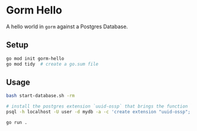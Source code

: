 # Gorm Hello
A hello world in `gorm` against a Postgres Database.

## Setup

```bash
go mod init gorm-hello
go mod tidy  # create a go.sum file
```


## Usage

```bash
bash start-database.sh -rm

# install the postgres extension `uuid-ossp` that brings the function `uuid_generate_v4()`
psql -h localhost -U user -d mydb -a -c 'create extension "uuid-ossp";'

go run .
```
